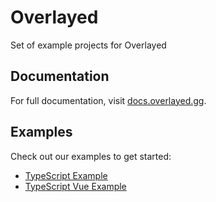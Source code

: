 # Overlayed

Set of example projects for Overlayed

## Documentation

For full documentation, visit [docs.overlayed.gg](https://docs.overlayed.gg).

## Examples

Check out our examples to get started:

- [TypeScript Example](examples/ts-example/README.md)
- [TypeScript Vue Example](examples/ts-vue-example/README.md)
